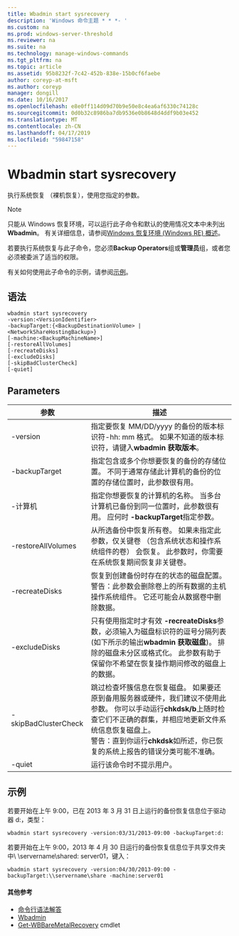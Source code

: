 ```yaml
---
title: Wbadmin start sysrecovery
description: 'Windows 命令主题 * * *- '
ms.custom: na
ms.prod: windows-server-threshold
ms.reviewer: na
ms.suite: na
ms.technology: manage-windows-commands
ms.tgt_pltfrm: na
ms.topic: article
ms.assetid: 95b8232f-7c42-452b-838e-15b0cf6faebe
author: coreyp-at-msft
ms.author: coreyp
manager: dongill
ms.date: 10/16/2017
ms.openlocfilehash: e8e0ff114d09d70b9e50e8c4ea6af6330c74128c
ms.sourcegitcommit: 0d0b32c8986ba7db9536e0b8648d4ddf9b03e452
ms.translationtype: MT
ms.contentlocale: zh-CN
ms.lasthandoff: 04/17/2019
ms.locfileid: "59847158"
---
```

# <a name="wbadmin-start-sysrecovery"></a>Wbadmin start sysrecovery



执行系统恢复 （裸机恢复），使用您指定的参数。

> [!NOTE]
> 只能从 Windows 恢复环境，可以运行此子命令和默认的使用情况文本中未列出**Wbadmin**。 有关详细信息，请参阅[Windows 恢复环境 (Windows RE) 概述](https://technet.microsoft.com/library/hh825173.aspx)。

若要执行系统恢复与此子命令，您必须**Backup Operators**组或**管理员**组，或者您必须被委派了适当的权限。

有关如何使用此子命令的示例，请参阅[示例](#BKMK_examples)。

## <a name="syntax"></a>语法

```
wbadmin start sysrecovery
-version:<VersionIdentifier>
-backupTarget:{<BackupDestinationVolume> | <NetworkShareHostingBackup>}
[-machine:<BackupMachineName>]
[-restoreAllVolumes]
[-recreateDisks]
[-excludeDisks]
[-skipBadClusterCheck]
[-quiet]
```

## <a name="parameters"></a>Parameters

|参数|描述|
|---------|-----------|
|-version|指定要恢复 MM/DD/yyyy 的备份的版本标识符-hh: mm 格式。 如果不知道的版本标识符，请键入**wbadmin 获取版本**。|
|-backupTarget|指定包含或多个你想要恢复的备份的存储位置。 不同于通常存储此计算机的备份的位置的存储位置时，此参数很有用。|
|-计算机|指定你想要恢复的计算机的名称。 当多台计算机已备份到同一位置时，此参数很有用。 应何时 **-backupTarget**指定参数。|
|-restoreAllVolumes|从所选备份中恢复所有卷。 如果未指定此参数，仅关键卷 （包含系统状态和操作系统组件的卷） 会恢复。 此参数时，你需要在系统恢复期间恢复非关键卷。|
|-recreateDisks|恢复到创建备份时存在的状态的磁盘配置。</br>警告：此参数会删除卷上的所有数据的主机操作系统组件。 它还可能会从数据卷中删除数据。|
|-excludeDisks|只有使用指定时才有效 **-recreateDisks**参数，必须输入为磁盘标识符的逗号分隔列表 (如下所示的输出**wbadmin 获取磁盘**)。 排除的磁盘未分区或格式化。 此参数有助于保留你不希望在恢复操作期间修改的磁盘上的数据。|
|-skipBadClusterCheck|跳过检查坏簇信息在恢复磁盘。 如果要还原到备用服务器或硬件，我们建议不使用此参数。 你可以手动运行**chkdsk/b**上随时检查它们不正确的群集，并相应地更新文件系统信息恢复磁盘上。</br>警告：直到你运行**chkdsk**如所述，你已恢复的系统上报告的错误分类可能不准确。|
|-quiet|运行该命令时不提示用户。|

## <a name="BKMK_examples"></a>示例

若要开始在上午 9:00，已在 2013 年 3 月 31 日上运行的备份恢复信息位于驱动器 d:，类型：
```
wbadmin start sysrecovery -version:03/31/2013-09:00 -backupTarget:d:
```
若要开始在上午 9:00，2013 年 4 月 30 日运行的备份恢复信息位于共享文件夹中\\ \\servername\shared: server01，键入：
```
wbadmin start sysrecovery -version:04/30/2013-09:00 -backupTarget:\\servername\share -machine:server01
```

#### <a name="additional-references"></a>其他参考

-   [命令行语法解答](command-line-syntax-key.md)
-   [Wbadmin](wbadmin.md)
-   [Get-WBBareMetalRecovery](https://technet.microsoft.com/library/jj902461.aspx) cmdlet